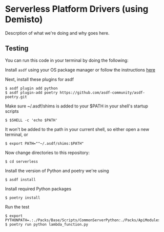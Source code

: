 
# Serverless Platform Drivers (using Demisto)

Descrption of what we're doing and why goes here.

## Testing

You can run this code in your terminal by doing the following:

Install `asdf` using your OS package manager or follow the instructions [here](http://asdf-vm.com/guide/getting-started.html)

Next, install these plugins for asdf
```
$ asdf plugin add python
$ asdf plugin-add poetry https://github.com/asdf-community/asdf-poetry.git
```

Make sure ~/.asdf/shims is added to your $PATH in your shell's startup scripts
```
$ $SHELL -c 'echo $PATH'
```

It won't be added to the path in your current shell, so either open a new terminal, or
```
$ export PATH=""~/.asdf/shims:$PATH"
```

Now change directories to this repository:
```
$ cd serverless
```

Install the version of Python and poetry we're using
```
$ asdf install
```

Install required Python packages
```
$ poetry install
```

 Run the test
```
$ export PYTHONPATH=.:./Packs/Base/Scripts/CommonServerPython:./Packs/ApiModules/Scripts
$ poetry run python lambda_function.py
```
